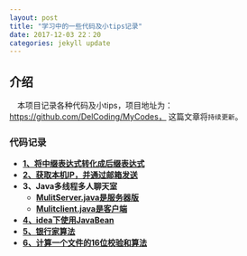 ```yaml
---
layout: post
title: "学习中的一些代码及小tips记录"
date: 2017-12-03 22：20
categories: jekyll update
---
```



## 介绍
&emsp;本项目记录各种代码及小tips，项目地址为：https://github.com/DelCoding/MyCodes， 这篇文章将`持续更新`。

### 代码记录
 
 * **<a href="https://github.com/DelCoding/MyCodes/blob/master/Using%20Stack%20and%20Suffix">1、将中缀表达式转化成后缀表达式</a>**
 * **<a href="https://github.com/DelCoding/MyCodes/blob/master/send_ip.py">2、获取本机IP，并通过邮箱发送</a>**
 * **3、Java多线程多人聊天室**
     * **<a href="https://github.com/DelCoding/MyCodes/blob/master/MulitServer.java">MulitServer.java是服务器版</a>**
     * **<a href="https://github.com/DelCoding/MyCodes/blob/master/MulitClient.java">Mulitclient.java是客户端</a>**
 * **<a href="https://github.com/DelCoding/MyCodes/blob/master/idea%E4%B8%8B%E4%BD%BF%E7%94%A8JavaBean.md">4、idea下使用JavaBean</a>**
 * **<a href="https://github.com/DelCoding/MyCodes/blob/master/bank.py">5、银行家算法</a>**
 * **<a href="https://github.com/DelCoding/MyCodes/blob/master/checksum.py">6、计算一个文件的16位校验和算法</a>**